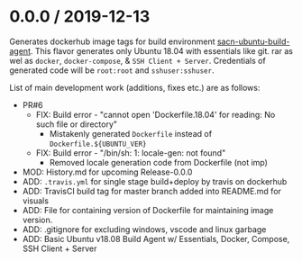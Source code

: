 # 0.0.0 / 2019-12-13

Generates dockerhub image tags for build environment [sacn-ubuntu-build-agent](https://hub.docker.com/repository/docker/sachingpta/sacn-ubuntu-build-agent). This flavor generates only Ubuntu 18.04 with essentials like git. rar as wel as `docker`, `docker-compose`, & `SSH Client + Server`. Credentials of generated code will be `root:root` and `sshuser:sshuser`.

List of main development work (additions, fixes etc.) are as follows:

- PR#6
  - FIX: Build error - "cannot open 'Dockerfile.18.04' for reading: No such file or directory"
    - Mistakenly generated `Dockerfile` instead of `Dockerfile.${UBUNTU_VER}`
  - FIX: Build error - "/bin/sh: 1: locale-gen: not found"
    - Removed locale generation code from Dockerfile (not imp)
- MOD: History.md for upcoming Release-0.0.0
- ADD: `.travis.yml` for single stage build+deploy by travis on dockerhub
- ADD: TravisCI build tag for master branch added into README.md for visuals
- ADD: File for containing version of Dockerfile for maintaining image version.
- ADD: .gitignore for excluding windows, vscode and linux garbage
- ADD: Basic Ubuntu v18.08 Build Agent w/ Essentials, Docker, Compose, SSH Client + Server
